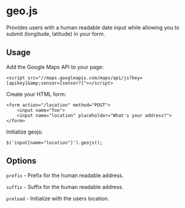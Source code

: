 geo.js
======

Provides users with a human readable date input while allowing you to
submit (longitude, latitude) in your form.

Usage
-----

Add the Google Maps API to your page:

    <script src="//maps.googleapis.com/maps/api/js?key=[apikey]&amp;sensor=[sensor?]"></script>

Create your HTML form:

    <form action="/location" method="POST">
        <input name="foo">
        <input name="location" placeholder="What's your address?">
    </form>

Initialize geojs:

    $('input[name="location"]').geojs();

Options
-------

``prefix`` - Prefix for the human readable address.

``suffix`` - Suffix for the human readable address.

``preload`` - Initialize with the users location.
